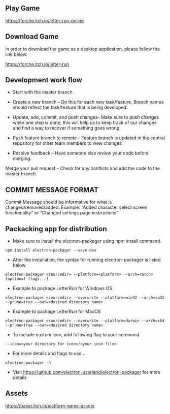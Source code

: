 ﻿## Play Game
 https://forche.itch.io/letter-run-online
 
 ## Download Game

In order to download the game as a desktop application, please follow the link below. 
 
https://forche.itch.io/letter-run
 


 
 ## Development work flow

* Start with the master branch.

* Create a new branch – Do this for each new task/feature, Branch names should reflect the task/feature that is being developed.

* Update, add, commit, and push changes- Make sure to push changes when one step is done, this will help us to keep track of our
                                      changes and find a way to recover if something goes wrong. 
                                      
* Push feature branch to remote – Feature branch is updated in the central repository for other team members to view changes.

* Resolve feedback – Have someone else review your code before merging.

Merge your pull request – Check for any conflicts and add the code to the master branch.


## COMMIT MESSAGE FORMAT

Commit Message should be informative for what is changed/removed/added. Example: “Added character select screen functionality” or “Changed settings page instructions” 



## Packacking app for distribution

* Make sure to install the electron-packager using npm install command.
~~~
npm install electron-packager --save-dev
~~~

* After the installation, the syntax for running electron-packager is listed below.
~~~
electron-packager <sourcedir> --platform=<platform> --arch=<arch> [optional flags...]
~~~

* Example to package LetterRun for Windows OS
~~~
electron-packager <sourcedir> --overwrite --platform=win32 --arch=ia32 --prune=true --out=<desired directory name>
~~~

* Example to package LetterRun for MacOS
~~~
electron-packager <sourcedir> --overwrite --platform=darwin --arch=x64 --prune=true --out=<desired directory name>
~~~

* To include custom icon, add following flag to your command
~~~
--icon=<your directory for icon>/<your icon file>
~~~

* For more details and flags to use...
~~~
electron-packager -h 
~~~

* Visit https://github.com/electron-userland/electron-packager for more details

 ## Assets
 https://bayat.itch.io/platform-game-assets

